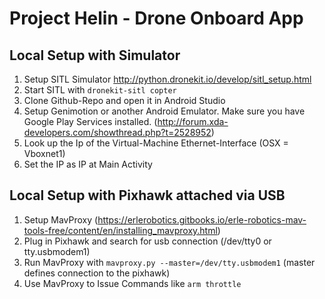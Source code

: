 # Project Helin - Drone Onboard App

## Local Setup with Simulator

1. Setup SITL Simulator http://python.dronekit.io/develop/sitl_setup.html
3. Start SITL with `dronekit-sitl copter` 
4. Clone Github-Repo and open it in Android Studio
5. Setup Genimotion or another Android Emulator. Make sure you have Google Play Services installed. (http://forum.xda-developers.com/showthread.php?t=2528952)
6. Look up the Ip of the Virtual-Machine Ethernet-Interface (OSX = Vboxnet1)
7. Set the IP as IP at Main Activity

## Local Setup with Pixhawk attached via USB

1. Setup MavProxy (https://erlerobotics.gitbooks.io/erle-robotics-mav-tools-free/content/en/installing_mavproxy.html)
2. Plug in Pixhawk and search for usb connection (/dev/tty0 or tty.usbmodem1)
2. Run MavProxy with `mavproxy.py --master=/dev/tty.usbmodem1` (master defines connection to the pixhawk)
3. Use MavProxy to Issue Commands like `arm throttle` 



